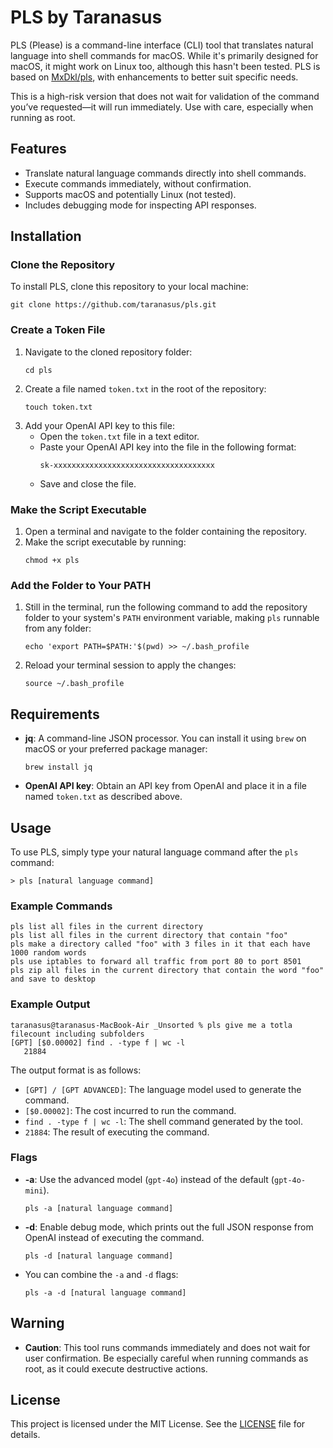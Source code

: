 # PLS by Taranasus

PLS (Please) is a command-line interface (CLI) tool that translates natural language into shell commands for macOS. While it's primarily designed for macOS, it might work on Linux too, although this hasn't been tested. PLS is based on [MxDkl/pls](https://github.com/MxDkl/pls), with enhancements to better suit specific needs.

This is a high-risk version that does not wait for validation of the command you’ve requested—it will run immediately. Use with care, especially when running as root.

## Features
- Translate natural language commands directly into shell commands.
- Execute commands immediately, without confirmation.
- Supports macOS and potentially Linux (not tested).
- Includes debugging mode for inspecting API responses.

## Installation

### Clone the Repository
To install PLS, clone this repository to your local machine:
```
git clone https://github.com/taranasus/pls.git
```

### Create a Token File
1. Navigate to the cloned repository folder:
   ```
   cd pls
   ```
2. Create a file named `token.txt` in the root of the repository:
   ```
   touch token.txt
   ```
3. Add your OpenAI API key to this file:
   - Open the `token.txt` file in a text editor.
   - Paste your OpenAI API key into the file in the following format:
     ```
     sk-xxxxxxxxxxxxxxxxxxxxxxxxxxxxxxxxxxxx
     ```
   - Save and close the file.

### Make the Script Executable
1. Open a terminal and navigate to the folder containing the repository.
2. Make the script executable by running:
   ```
   chmod +x pls
   ```

### Add the Folder to Your PATH
1. Still in the terminal, run the following command to add the repository folder to your system's `PATH` environment variable, making `pls` runnable from any folder:
   ```
   echo 'export PATH=$PATH:'$(pwd) >> ~/.bash_profile
   ```
2. Reload your terminal session to apply the changes:
   ```
   source ~/.bash_profile
   ```

## Requirements
- **jq**: A command-line JSON processor. You can install it using `brew` on macOS or your preferred package manager:
  ```
  brew install jq
  ```
- **OpenAI API key**: Obtain an API key from OpenAI and place it in a file named `token.txt` as described above.

## Usage
To use PLS, simply type your natural language command after the `pls` command:
```
> pls [natural language command]
```

### Example Commands
```
pls list all files in the current directory
pls list all files in the current directory that contain "foo"
pls make a directory called "foo" with 3 files in it that each have 1000 random words
pls use iptables to forward all traffic from port 80 to port 8501
pls zip all files in the current directory that contain the word "foo" and save to desktop
```

### Example Output
```
taranasus@taranasus-MacBook-Air _Unsorted % pls give me a totla filecount including subfolders
[GPT] [$0.00002] find . -type f | wc -l
   21884
```

The output format is as follows:
- `[GPT] / [GPT ADVANCED]`: The language model used to generate the command.
- `[$0.00002]`: The cost incurred to run the command.
- `find . -type f | wc -l`: The shell command generated by the tool.
- `21884`: The result of executing the command.

### Flags
- **-a**: Use the advanced model (`gpt-4o`) instead of the default (`gpt-4o-mini`).
  ```
  pls -a [natural language command]
  ```
- **-d**: Enable debug mode, which prints out the full JSON response from OpenAI instead of executing the command.
  ```
  pls -d [natural language command]
  ```
- You can combine the `-a` and `-d` flags:
  ```
  pls -a -d [natural language command]
  ```

## Warning
- **Caution**: This tool runs commands immediately and does not wait for user confirmation. Be especially careful when running commands as root, as it could execute destructive actions.

## License
This project is licensed under the MIT License. See the [LICENSE](LICENSE.md) file for details.